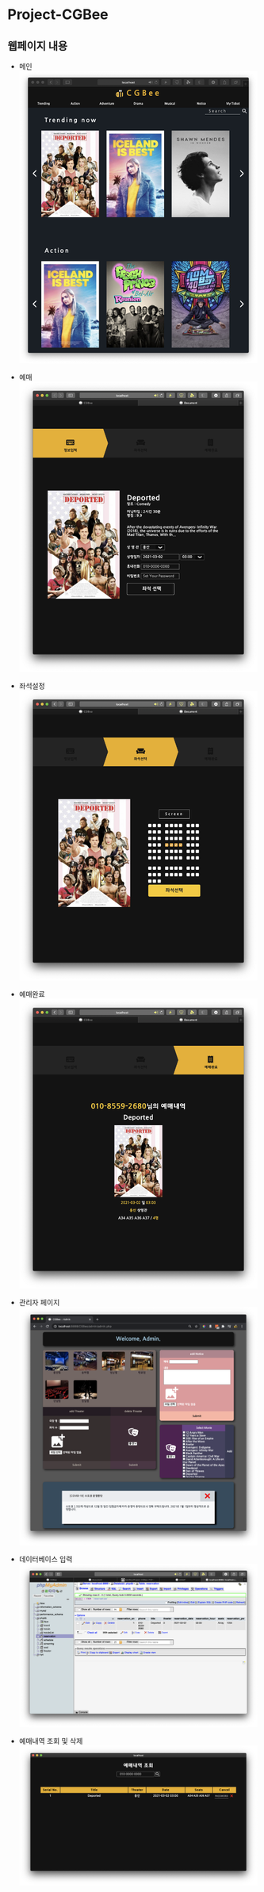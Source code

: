 # Project-CGBee

## 웹페이지 내용

- 메인
![메인](images/screenshot-main.png)


- 예매
![예매](images/screenshot-reservation.png)


- 좌석설정
![좌석](images/screenshot-setseat.png)


- 예매완료
![예매완료](images/screenshot-done.png)


- 관리자 페이지
![Admin](images/screenshot-admin.png)


- 데이터베이스 입력
![DB Insert](images/screenshot-database-reservation.png)


- 예매내역 조회 및 삭제
![DB Control](images/screenshot-history.png)
